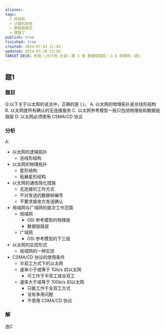 ```yaml
---
aliases: 
tags:
  - 局域网
  - 计算机网络
  - 数据链路层
  - 做错了
publish: true
finished: true
created: 2024-07-01 21:43
updated: 2024-07-18 13:58
TARGET DECK: 刷题::25计网-王道::第 3 章 数据链路层::3.6 局域网::题1
---
```


## 题1
### 题目
Q:以下关于以太网的说法中，正确的是 ( )。
A. 以太网的物理拓扑是总线形结构
B. 以太网提供有确认的无连接服务
C. 以太网参考模型一般只包括物理层和数据链路层
D. 以太网必须使用 CSMA/CD 协议
### 分析
A:
- 以太网的逻辑拓扑
    - 总线形结构
- 以太网的物理拓扑
    - 星形结构
    - 拓展星形结构
- 以太网的通信简化措施
    - 无连接的工作方式
    - 不对发送的数据帧编号
    - 不要求接收方发送确认
- 局域网与广域网的层次工作范围
    - 局域网
        - OSI 参考模型的物理层
        - 数据链路层
    - 广域网
        - OSI 参考模型的下三层
- 以太网的实现形式
    - 局域网的一种实现
- CSMA/CD 协议的使用条件
    - 半双工方式下的以太网
    - 速率小于或等于 1Gb/s 的以太网
        - 可工作于半双工或全双工
    - 速率大于或等于 10Gb/s 的以太网
        - 只能工作于全双工方式
        - 没有争用问题
        - 不使用 CSMA/CD 协议
### 解
选C

